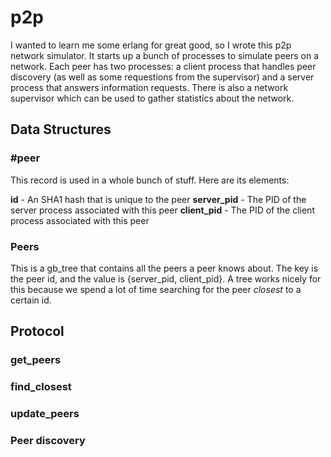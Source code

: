 # p2p
I wanted to learn me some erlang for great good, so I wrote this p2p network simulator. It starts up a bunch of processes to simulate peers on a network. Each peer has two processes: a client process that handles peer discovery (as well as some requestions from the supervisor) and a server process that answers information requests. There is also a network supervisor which can be used to gather statistics about the network.

## Data Structures

### \#peer
This record is used in a whole bunch of stuff. Here are its elements:

**id** - An SHA1 hash that is unique to the peer
**server\_pid** - The PID of the server process associated with this peer
**client\_pid** - The PID of the client process associated with this peer

### Peers
This is a gb\_tree that contains all the peers a peer knows about. The key is the peer id, and the value is {server\_pid, client\_pid}. A tree works nicely for this because we spend a lot of time searching for the peer *closest* to a certain id.

## Protocol
### get\_peers
### find\_closest
### update\_peers

### Peer discovery
